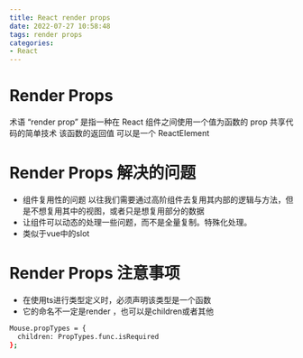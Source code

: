 ```yaml
---
title: React render props
date: 2022-07-27 10:58:48
tags: render props
categories: 
- React
---
```

# Render Props
术语 “render prop” 是指一种在 React 组件之间使用一个值为函数的 prop 共享代码的简单技术
该函数的返回值 可以是一个 ReactElement

# Render Props 解决的问题
* 组件复用性的问题 
  以往我们需要通过高阶组件去复用其内部的逻辑与方法，但是不想复用其中的视图，或者只是想复用部分的数据
* 让组件可以动态的处理一些问题，而不是全量复制。特殊化处理。
* 类似于vue中的slot
  
# Render Props 注意事项
* 在使用ts进行类型定义时，必须声明该类型是一个函数
* 它的命名不一定是render ，也可以是children或者其他
``` bash 
Mouse.propTypes = {
  children: PropTypes.func.isRequired
};
```

